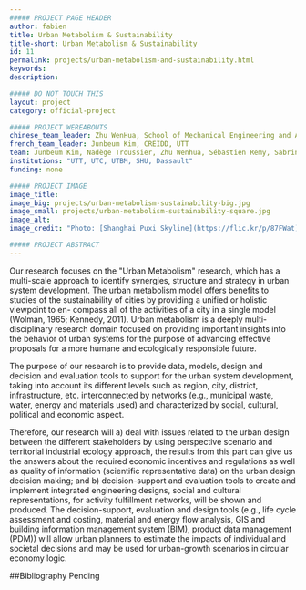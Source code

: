 ```yaml
---
##### PROJECT PAGE HEADER
author: fabien
title: Urban Metabolism & Sustainability
title-short: Urban Metabolism & Sustainability
id: 11
permalink: projects/urban-metabolism-and-sustainability.html
keywords: 
description:

##### DO NOT TOUCH THIS
layout: project
category: official-project

##### PROJECT WEREABOUTS
chinese_team_leader: Zhu WenHua, School of Mechanical Engineering and Automation, SHU
french_team_leader: Junbeum Kim, CREIDD, UTT 
team: Junbeum Kim, Nadège Troussier, Zhu Wenhua, Sébastien Remy, Sabrina Brullot, Tatiana Reyes, Grégory Lannou, Benoît Eynard, Matthieu Bricogne-Cuignières, Frédéric Demoly 
institutions: "UTT, UTC, UTBM, SHU, Dassault"
funding: none

##### PROJECT IMAGE
image_title: 
image_big: projects/urban-metabolism-sustainability-big.jpg
image_small: projects/urban-metabolism-sustainability-square.jpg
image_alt:
image_credit: "Photo: [Shanghai Puxi Skyline](https://flic.kr/p/87FWat) by [Sam Gao](https://www.flickr.com/photos/sarmu/), licensed under [CC BY-NC-SA 2.0](https://creativecommons.org/licenses/by-nc-sa/2.0/) / Cropped"

##### PROJECT ABSTRACT
---
```

Our research focuses on the "Urban Metabolism" research, which has a multi-scale approach to identify synergies, structure and strategy in urban system development. The urban metabolism model offers benefits to studies of the sustainability of cities by providing a unified or holistic viewpoint to en- compass all of the activities of a city in a single model (Wolman, 1965; Kennedy, 2011). Urban metabolism is a deeply multi-disciplinary research domain focused on providing important insights into the behavior of urban systems for the purpose of advancing effective proposals for a more humane and ecologically responsible future.

The purpose of our research is to provide data, models, design and decision and evaluation tools to support for the urban system development, taking into account its different levels such as region, city, district, infrastructure, etc. interconnected by networks (e.g., municipal waste, water, energy and materials used) and characterized by social, cultural, political and economic aspect.

Therefore, our research will a) deal with issues related to the urban design between the different stakeholders by using perspective scenario and territorial industrial ecology approach, the results from this part can give us the answers about the required economic incentives and regulations as well as quality of information (scientific representative data) on the urban design decision making; and b) decision-support and evaluation tools to create and implement integrated engineering designs, social and cultural representations, for activity fulfillment networks, will be shown and produced. The decision-support, evaluation and design tools (e.g., life cycle assessment and costing, material and energy flow analysis, GIS and building information management system (BIM), product data management (PDM)) will allow urban planners to estimate the impacts of individual and societal decisions and may be used for urban-growth scenarios in circular economy logic.

##Bibliography
Pending